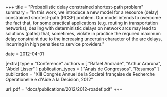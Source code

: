 +++
title = "Probabilistic delay constrained shortest-path problem"
summary = "In this work, we introduce a new model for a resource (delay) constrained shortest-path (RCSP) problem. Our model intends to overcome the fact that, for some practical applications (e.g. routing in transportation networks), dealing with deterministic delays on network arcs may lead to solutions (paths) that, sometimes, violate in practice the required maximum delay constraint due to the increasing uncertain character of the arc delays, incurring in high penalties to service providers."

date = 2012-04-01

[extra]
type = "Conference"
authors = [ "Rafael Andrade", "Arthur Araruna", "Abdel Lisser" ]
publication_types = [ "Anais de Congressos", "Resumos" ]
publication = "XIII Congrès Annuel de la Societé française de Recherche Opérationelle e d'Aide à la Decision, 2012"

url_pdf = "docs/publications/2012/2012-roadef.pdf"
+++
